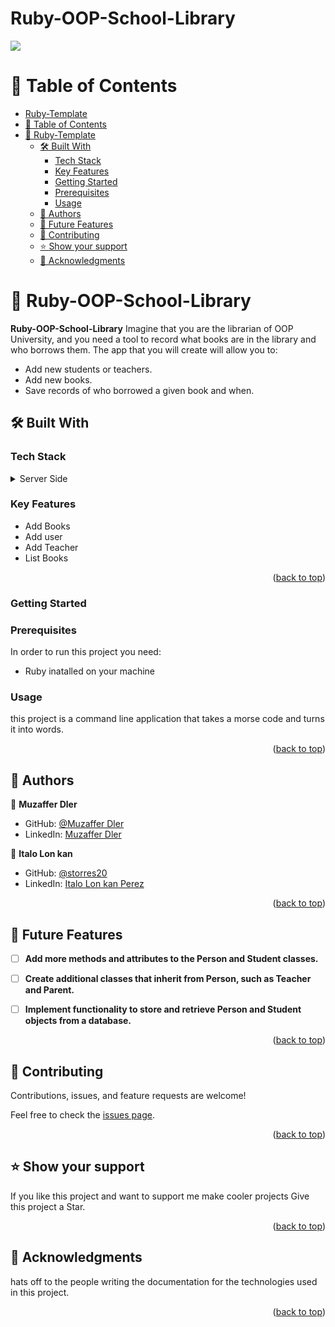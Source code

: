 # Ruby-OOP-School-Library

![](https://img.shields.io/badge/Microverse-blueviolet)
<a name="readme-top"></a>

# 📗 Table of Contents

- [Ruby-Template](#ruby-template)
- [📗 Table of Contents](#-table-of-contents)
- [📖 Ruby-Template ](#-ruby-template-)
  - [🛠 Built With ](#-built-with-)
    - [Tech Stack ](#tech-stack-)
    - [Key Features ](#key-features-)
    - [Getting Started ](#getting-started-)
    - [Prerequisites](#prerequisites)
    - [Usage](#usage)
  - [👥 Authors ](#-authors-)
  - [🔭 Future Features ](#-future-features-)
  - [🤝 Contributing ](#-contributing-)
  - [⭐️ Show your support ](#️-show-your-support-)
  - [🙏 Acknowledgments ](#-acknowledgments-)


# 📖 Ruby-OOP-School-Library <a name="about-project"></a>

**Ruby-OOP-School-Library** Imagine that you are the librarian of OOP University, and you need a tool to record what books are in the library and who borrows them. The app that you will create will allow you to:
- Add new students or teachers.
- Add new books.
- Save records of who borrowed a given book and when.

## 🛠 Built With <a name="built-with"></a>

### Tech Stack <a name="tech-stack"></a>

<details>
  <summary>Server Side</summary>
  <ul>
    <li><a href="https://www.ruby-lang.org/en/">RUBY</a></li>
  </ul>
</details>

<!-- Features -->

### Key Features <a name="key-features"></a>

- Add Books
- Add user
- Add Teacher
- List Books


<p align="right">(<a href="#readme-top">back to top</a>)</p>

<!-- LIVE DEMO

## 🚀 Live Demo <a name="live-demo"></a>

- [updated upon project completion.]()

<p align="right">(<a href="#readme-top">back to top</a>)</p> -->

<!-- GETTING STARTED -->
### Getting Started <a name="getting-started"></a>

### Prerequisites

In order to run this project you need:

- Ruby inatalled on your machine

<!-- ### Setup

Clone this repository to your desired folder:


Example commands:

```
  cd ENUMERABLE
  git clone https://github.com/jellywiz/Ruby-OOP-School-Library.git
``` -->

### Usage

this project is a command line application that takes a morse code and turns it into words.

<!-- ### Run

Example commands:

```
  ruby student.rb
``` -->


<p align="right">(<a href="#readme-top">back to top</a>)</p>

<!-- AUTHORS -->

## 👥 Authors <a name="authors"></a>

👤 **Muzaffer Dler**

- GitHub: [@Muzaffer Dler](https://github.com/jellywiz/)
- LinkedIn: [Muzaffer Dler](https://www.linkedin.com/in/muzaffer-dler-473484205/)

👤 **Italo Lon kan**

- GitHub: [@storres20](https://github.com/storres20)
- LinkedIn: [Italo Lon kan Perez](https://www.linkedin.com/in/italo-lon-kan/)

<p align="right">(<a href="#readme-top">back to top</a>)</p>

<!-- FUTURE FEATURES -->

## 🔭 Future Features <a name="future-features"></a>

- [ ] **Add more methods and attributes to the Person and Student classes.**
- [ ] **Create additional classes that inherit from Person, such as Teacher and Parent.**
- [ ] **Implement functionality to store and retrieve Person and Student objects from a database.**


<p align="right">(<a href="#readme-top">back to top</a>)</p>

<!-- CONTRIBUTING -->

## 🤝 Contributing <a name="contributing"></a>

Contributions, issues, and feature requests are welcome!

Feel free to check the [issues page](../../issues/).

<p align="right">(<a href="#readme-top">back to top</a>)</p>

<!-- SUPPORT -->

## ⭐️ Show your support <a name="support"></a>

If you like this project and want to support me make cooler projects Give this project a Star.

<p align="right">(<a href="#readme-top">back to top</a>)</p>

<!-- ACKNOWLEDGEMENTS -->

## 🙏 Acknowledgments <a name="acknowledgements"></a>

hats off to the people writing the documentation for the technologies used in this project.

<p align="right">(<a href="#readme-top">back to top</a>)</p>
